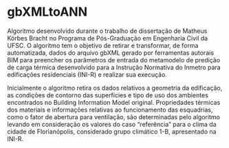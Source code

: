 # gbXMLtoANN

Algoritmo desenvolvido durante o trabalho de dissertação de Matheus Körbes Bracht no Programa de Pós-Graduação em Engenharia Civil da UFSC. O algoritmo tem o objetivo de retirar e transformar, de forma automatizada, dados do arquivo gbXML gerado por ferramentas autorais BIM para preencher os parâmetros de entrada do metamodelo de predição de carga térmica desenvolvido para a Instrução Normativa do Inmetro para edificações residenciais (INI-R) e realizar sua execução. 

Inicialmente o algoritmo retira os dados relativos a geometria da edificação, as condições de contorno das superfícies e tipo de uso dos ambientes encontrados no Building Information Model original. Propriedades térmicas dos materiais e informações relativas ao funcionamento das esquadrias, como o fator de abertura para ventilação, são determinadas pelo algoritmo levando em consideração os valores do caso “referência” para o clima da cidade de Florianópolis, considerado grupo climático 1-B, apresentado na INI-R.
